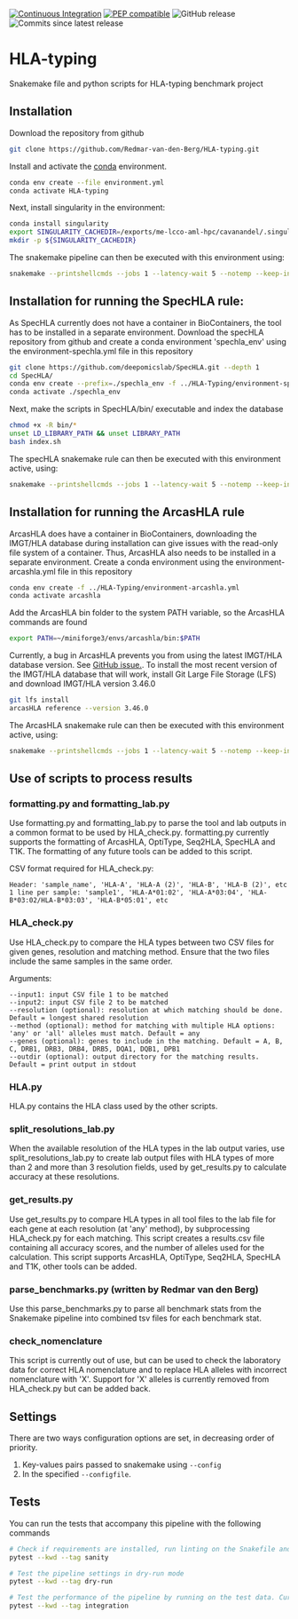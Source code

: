 [![Continuous Integration](https://github.com/Redmar-van-den-Berg/HLA-typing/actions/workflows/ci.yml/badge.svg)](https://github.com/Redmar-van-den-Berg/HLA-typing/actions/workflows/ci.yml)
[![PEP compatible](http://pepkit.github.io/img/PEP-compatible-green.svg)](http://pep.databio.org)
![GitHub release](https://img.shields.io/github/v/release/Redmar-van-den-Berg/HLA-typing)
![Commits since latest release](https://img.shields.io/github/commits-since/Redmar-van-den-Berg/HLA-typing/latest)

# HLA-typing
Snakemake file and python scripts for HLA-typing benchmark project

## Installation
Download the repository from github
```bash
git clone https://github.com/Redmar-van-den-Berg/HLA-typing.git
```

Install and activate the
[conda](https://docs.conda.io/en/latest/miniconda.html)
environment.
```bash
conda env create --file environment.yml
conda activate HLA-typing
```

Next, install singularity in the environment:
```bash
conda install singularity
export SINGULARITY_CACHEDIR=/exports/me-lcco-aml-hpc/cavanandel/.singularity
mkdir -p ${SINGULARITY_CACHEDIR}
```

The snakemake pipeline can then be executed with this environment using:
```bash
snakemake --printshellcmds --jobs 1 --latency-wait 5 --notemp --keep-incomplete --use-singularity --singularity-args ' --cleanenv --bind /tmp' --singularity-prefix '~/.singularity/cache/snakemake' --configfile tests/config.json --config pepfile=tests/pep/samples.csv --snakefile Snakefile --until T1K seq2hla optitype
```

## Installation for running the SpecHLA rule:
As SpecHLA currently does not have a container in BioContainers, the tool has to be installed in a separate environment.
Download the specHLA repository from github and create a conda environment 'spechla_env' using the environment-spechla.yml file in this repository
```bash
git clone https://github.com/deepomicslab/SpecHLA.git --depth 1
cd SpecHLA/
conda env create --prefix=./spechla_env -f ../HLA-Typing/environment-spechla.yml
conda activate ./spechla_env
```

Next, make the scripts in SpecHLA/bin/ executable and index the database
```bash
chmod +x -R bin/*
unset LD_LIBRARY_PATH && unset LIBRARY_PATH 
bash index.sh
```

The specHLA snakemake rule can then be executed with this environment active, using:
```bash
snakemake --printshellcmds --jobs 1 --latency-wait 5 --notemp --keep-incomplete --configfile tests/config.json--config pepfile=tests/pep/samples.csv --cores 1 --snakefile Snakefile --until spechla
```
## Installation for running the ArcasHLA rule
ArcasHLA does have a container in BioContainers, downloading the IMGT/HLA database during installation can give 
issues with the read-only file system of a container. Thus, ArcasHLA also needs to be installed in a separate 
environment. Create a conda environment using the environment-arcashla.yml file in this repository
```bash
conda env create -f ../HLA-Typing/environment-arcashla.yml
conda activate arcashla
```

Add the ArcasHLA bin folder to the system PATH variable, so the ArcasHLA commands are found
```bash
export PATH=~/miniforge3/envs/arcashla/bin:$PATH
```

Currently, a bug in ArcasHLA prevents you from using the latest IMGT/HLA database version. 
See [GitHub issue.](https://github.com/RabadanLab/arcasHLA/issues/133).
To install the most recent version of the IMGT/HLA database that will work, install Git Large File Storage (LFS) 
and download IMGT/HLA version 3.46.0
```bash
git lfs install
arcasHLA reference --version 3.46.0
```

The ArcasHLA snakemake rule can then be executed with this environment active, using:
```bash
snakemake --printshellcmds --jobs 1 --latency-wait 5 --notemp --keep-incomplete --configfile tests/config.json --config pepfile=tests/pep/samples.csv --cores 1 --snakefile Snakefile --until arcashla
```

## Use of scripts to process results

### formatting.py and formatting_lab.py
Use formatting.py and formatting_lab.py to parse the tool and lab outputs in a common format to be used by HLA_check.py.
formatting.py currently supports the formatting of ArcasHLA, OptiType, Seq2HLA, SpecHLA and T1K. 
The formatting of any future tools can be added to this script.

CSV format required for HLA_check.py:
```
Header: 'sample_name', 'HLA-A', 'HLA-A (2)', 'HLA-B', 'HLA-B (2)', etc
1 line per sample: 'sample1', 'HLA-A*01:02', 'HLA-A*03:04', 'HLA-B*03:02/HLA-B*03:03', 'HLA-B*05:01', etc
```

### HLA_check.py
Use HLA_check.py to compare the HLA types between two CSV files for given genes, resolution and matching method. 
Ensure that the two files include the same samples in the same order.

Arguments:
```
--input1: input CSV file 1 to be matched
--input2: input CSV file 2 to be matched
--resolution (optional): resolution at which matching should be done. Default = longest shared resolution
--method (optional): method for matching with multiple HLA options: 'any' or 'all' alleles must match. Default = any
--genes (optional): genes to include in the matching. Default = A, B, C, DRB1, DRB3, DRB4, DRB5, DQA1, DQB1, DPB1
--outdir (optional): output directory for the matching results. Default = print output in stdout
```

### HLA.py
HLA.py contains the HLA class used by the other scripts.

### split_resolutions_lab.py
When the available resolution of the HLA types in the lab output varies, use split_resolutions_lab.py 
to create lab output files with HLA types of more than 2 and more than 3 resolution fields, 
used by get_results.py to calculate accuracy at these resolutions.

### get_results.py
Use get_results.py to compare HLA types in all tool files to the lab file for each gene at each resolution (at 'any' method), 
by subprocessing HLA_check.py for each matching. This script creates a results.csv file containing all accuracy scores, 
and the number of alleles used for the calculation. 
This script supports ArcasHLA, OptiType, Seq2HLA, SpecHLA and T1K, other tools can be added.

### parse_benchmarks.py (written by Redmar van den Berg)
Use this parse_benchmarks.py to parse all benchmark stats from the Snakemake pipeline into combined tsv files for each benchmark stat.

### check_nomenclature
This script is currently out of use, but can be used to check the laboratory data for correct HLA nomenclature 
and to replace HLA alleles with incorrect nomenclature with 'X'. Support for 'X' alleles is currently removed from 
HLA_check.py but can be added back.

### 

## Settings
There are two ways configuration options are set, in decreasing order
of priority.
1. Key-values pairs passed to snakemake using `--config`
2. In the specified `--configfile`.

## Tests
You can run the tests that accompany this pipeline with the following commands

```bash
# Check if requirements are installed, run linting on the Snakefile and run tests for HLA.py and HLA_check.py
pytest --kwd --tag sanity

# Test the pipeline settings in dry-run mode
pytest --kwd --tag dry-run

# Test the performance of the pipeline by running on the test data. Currently only T1K and Seq2HLA can be tested this way.
pytest --kwd --tag integration
```
